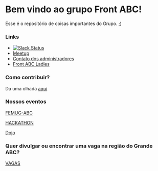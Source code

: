 Bem vindo ao grupo Front ABC!
===================

Esse é o repositório de coisas importantes do Grupo. ;)

### Links

- [![Slack Status](https://slackfrontabc.herokuapp.com/badge.svg)](https://slackfrontabc.herokuapp.com "Clique aqui para se cadastrar no nosso Slack")
- [Meetup](http://www.meetup.com/pt/front-abc/ "Grupo no Meetup")
- [Contato dos administradores](https://github.com/front-abc/frontabc/blob/master/admins.md "Contato dos administradores do Grupo")
- [Front ABC Ladies](https://github.com/front-abc/frontabcladies)

### Como contribuir?

Da uma olhada [aqui](https://github.com/front-abc/frontabc/blob/master/CONTRIBUTE.md "Envie sua dica")

### Nossos eventos

[FEMUG-ABC](https://github.com/front-abc/femug-abc "FEMUG-ABC")

[HACKATHON](https://github.com/front-abc/hackathon "HACKATHON")

[Dojo](https://github.com/front-abc/dojo "Dojo")

### Quer divulgar ou encontrar uma vaga na região do Grande ABC?

[VAGAS](https://github.com/front-abc/frontabc/tree/master/vagas "Vagas no Grande ABC")
